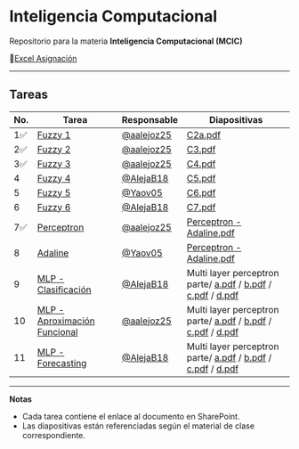 # Inteligencia Computacional
Repositorio para la materia **Inteligencia Computacional (MCIC)**  

🔗[Excel Asignación](https://udistritaleduco-my.sharepoint.com/:x:/r/personal/mabonillad_udistrital_edu_co/_layouts/15/Doc.aspx?sourcedoc=%7B21AD611F-7165-409B-A0E4-AF89E625B64F%7D&file=AsignacionTareas.xlsx&action=default&mobileredirect=true)

---

## Tareas

| No. | Tarea | Responsable | Diapositivas |
|-----|--------|--------------|---------------|
| 1✅ | [Fuzzy 1](https://udistritaleduco-my.sharepoint.com/:b:/g/personal/aljutinicoa_udistrital_edu_co/EWhS-sPBektHpQ7z5LeFojIB2UuDpSWCH81fLBRzeSMJaA?e=9et8yJ) | [@aalejoz25](https://github.com/aalejoz25) | [C2a.pdf](https://udistritaleduco-my.sharepoint.com/:b:/g/personal/aljutinicoa_udistrital_edu_co/Ea0tYh_hB7NAlJuVKmrGcmwBWUuI4HSpNs1GKYzr05QXJg?e=fvcgKl) |
| 2✅ | [Fuzzy 2](https://udistritaleduco-my.sharepoint.com/:b:/g/personal/aljutinicoa_udistrital_edu_co/EZP_urhUbVZDiUwGFuIhzUsBx5Sdf_vCFtQ3srL6EMes0g?e=YaWPKj) | [@aalejoz25](https://github.com/aalejoz25) | [C3.pdf](https://udistritaleduco-my.sharepoint.com/:b:/g/personal/aljutinicoa_udistrital_edu_co/ES0GwC34DJZKh5MYPSwtKHgBIhClYiNM8Ix5rHcG2RF2IA?e=dnaTZr) |
| 3✅ | [Fuzzy 3](https://udistritaleduco-my.sharepoint.com/:b:/g/personal/aljutinicoa_udistrital_edu_co/ERLKjanrRh1Oqpu3BtnDMNUBhXJ0-UdYfGh8Gn6I8ksEjQ?e=gj19CB) | [@aalejoz25](https://github.com/aalejoz25) | [C4.pdf](https://udistritaleduco-my.sharepoint.com/:b:/g/personal/aljutinicoa_udistrital_edu_co/EeLBTSQeWaBKnwiBsjGls7IBhGYl64RO7tC9vi4UCFxuyw?e=HsbOX0) |
| 4 | [Fuzzy 4](https://udistritaleduco-my.sharepoint.com/:b:/g/personal/aljutinicoa_udistrital_edu_co/EaNAfHDokAlGtZG_IotGOkQBqGxD-D-rCQTob1djRFHBCA?e=DxYCAm) | [@AlejaB18](https://github.com/AlejaB18) | [C5.pdf](https://udistritaleduco-my.sharepoint.com/:b:/g/personal/aljutinicoa_udistrital_edu_co/EWaIJOzzfPNOteEda_QXhpwBQhtHLVEBjNiRv4gbzJqdZA?e=e6xyRw) |
| 5 | [Fuzzy 5](https://udistritaleduco-my.sharepoint.com/:b:/g/personal/aljutinicoa_udistrital_edu_co/EeKrFrfhYKlEm2HJNvCSXIQBPLjxe3Fu0GGl_oatXdofuQ?e=ZvbLNB) | [@Yaov05](https://github.com/Yaov05) | [C6.pdf](https://udistritaleduco-my.sharepoint.com/:b:/g/personal/aljutinicoa_udistrital_edu_co/ERKcdKVQgktPtsnt2YbQSaABrB4cVI4FXrqHcEEWy_YgRA?e=8MjjYG) |
| 6 | [Fuzzy 6](https://udistritaleduco-my.sharepoint.com/:b:/g/personal/aljutinicoa_udistrital_edu_co/Ee62yz0uRHJFlFduMEgtsEcBnkYN2OxUz6Z2jRytXYKjog?e=5q84NF) | [@AlejaB18](https://github.com/AlejaB18) | [C7.pdf](https://udistritaleduco-my.sharepoint.com/:b:/g/personal/aljutinicoa_udistrital_edu_co/EUIRpDZDW0VDuFswkjOC62QBjo3Fsi2NnJt-rYp6iB_J_A?e=JfxoNb) |
| 7✅ | [Perceptron](https://udistritaleduco-my.sharepoint.com/:b:/g/personal/aljutinicoa_udistrital_edu_co/ET-mYS7n3mxHr25Ay7ZZ8nEBn92R3bwvdJl9SLuRE176dw?e=YW3QWg) | [@aalejoz25](https://github.com/aalejoz25) | [Perceptron - Adaline.pdf](https://udistritaleduco-my.sharepoint.com/:b:/g/personal/aljutinicoa_udistrital_edu_co/EYFcTaY7_S1Aulpl4KPj-NcBglkOiN5AKjRt4wYEcTvODg?e=a7fC91) |
| 8 | [Adaline](https://udistritaleduco-my.sharepoint.com/:b:/g/personal/aljutinicoa_udistrital_edu_co/EbaLArYGjOxOqG_CvVFF-fgB6tMSW3FnzRIcoQCo3D4JOA?e=uK0zre) | [@Yaov05](https://github.com/Yaov05) | [Perceptron - Adaline.pdf](https://udistritaleduco-my.sharepoint.com/:b:/g/personal/aljutinicoa_udistrital_edu_co/EYFcTaY7_S1Aulpl4KPj-NcBglkOiN5AKjRt4wYEcTvODg?e=a7fC91) |
| 9 | [MLP - Clasificación](https://udistritaleduco-my.sharepoint.com/:b:/g/personal/aljutinicoa_udistrital_edu_co/EXJgJQ9Y0ixHlrJT0RyyM60B6DL7XzU32XUkhxK9i-B_gg?e=PmuSuG) | [@AlejaB18](https://github.com/AlejaB18) | Multi layer perceptron parte/ [a.pdf](https://udistritaleduco-my.sharepoint.com/:b:/g/personal/aljutinicoa_udistrital_edu_co/ERmZ7JVgAj1LgUT3C626U-IBDAeUtuXOLdlj3MCJ2ndTEw?e=jpfdz3) / [b.pdf](https://udistritaleduco-my.sharepoint.com/:b:/g/personal/aljutinicoa_udistrital_edu_co/EXDzmQU1LC9Juq0tha61h8cBwyTG5uHWjLxeHCvcxM08jQ?e=tb9z9o) / [c.pdf](https://udistritaleduco-my.sharepoint.com/:b:/g/personal/aljutinicoa_udistrital_edu_co/EYMJ8fu31-ZGuzAAI7Xpi7IBSQgSRr8kGvjqgglrrTPv5A?e=dUQApY) / [d.pdf](https://udistritaleduco-my.sharepoint.com/:b:/g/personal/aljutinicoa_udistrital_edu_co/EQd_Zjgi41BFh8h6pLMwNLUBqZ0vwfkN-sIYToftNOyB2g?e=ukFzuX) |
| 10 | [MLP - Aproximación Funcional](https://udistritaleduco-my.sharepoint.com/:b:/g/personal/aljutinicoa_udistrital_edu_co/EWCTsnd93KNBmaRrcNbrP7gBbuhd57lUBni8G7IRJadGSw?e=NxF2hT) | [@aalejoz25](https://github.com/aalejoz25) | Multi layer perceptron parte/ [a.pdf](https://udistritaleduco-my.sharepoint.com/:b:/g/personal/aljutinicoa_udistrital_edu_co/ERmZ7JVgAj1LgUT3C626U-IBDAeUtuXOLdlj3MCJ2ndTEw?e=jpfdz3) / [b.pdf](https://udistritaleduco-my.sharepoint.com/:b:/g/personal/aljutinicoa_udistrital_edu_co/EXDzmQU1LC9Juq0tha61h8cBwyTG5uHWjLxeHCvcxM08jQ?e=tb9z9o) / [c.pdf](https://udistritaleduco-my.sharepoint.com/:b:/g/personal/aljutinicoa_udistrital_edu_co/EYMJ8fu31-ZGuzAAI7Xpi7IBSQgSRr8kGvjqgglrrTPv5A?e=dUQApY) / [d.pdf](https://udistritaleduco-my.sharepoint.com/:b:/g/personal/aljutinicoa_udistrital_edu_co/EQd_Zjgi41BFh8h6pLMwNLUBqZ0vwfkN-sIYToftNOyB2g?e=ukFzuX) |
| 11 | [MLP - Forecasting](https://udistritaleduco-my.sharepoint.com/:b:/g/personal/aljutinicoa_udistrital_edu_co/EWOXn6qKnmlMpkVECPOZupIBOC9GNsgJnhsdi4fjQNm8lw?e=Vx0tTh) | [@AlejaB18](https://github.com/AlejaB18) | Multi layer perceptron parte/ [a.pdf](https://udistritaleduco-my.sharepoint.com/:b:/g/personal/aljutinicoa_udistrital_edu_co/ERmZ7JVgAj1LgUT3C626U-IBDAeUtuXOLdlj3MCJ2ndTEw?e=jpfdz3) / [b.pdf](https://udistritaleduco-my.sharepoint.com/:b:/g/personal/aljutinicoa_udistrital_edu_co/EXDzmQU1LC9Juq0tha61h8cBwyTG5uHWjLxeHCvcxM08jQ?e=tb9z9o) / [c.pdf](https://udistritaleduco-my.sharepoint.com/:b:/g/personal/aljutinicoa_udistrital_edu_co/EYMJ8fu31-ZGuzAAI7Xpi7IBSQgSRr8kGvjqgglrrTPv5A?e=dUQApY) / [d.pdf](https://udistritaleduco-my.sharepoint.com/:b:/g/personal/aljutinicoa_udistrital_edu_co/EQd_Zjgi41BFh8h6pLMwNLUBqZ0vwfkN-sIYToftNOyB2g?e=ukFzuX) |

---

**Notas**
- Cada tarea contiene el enlace al documento en SharePoint.  
- Las diapositivas están referenciadas según el material de clase correspondiente.  
